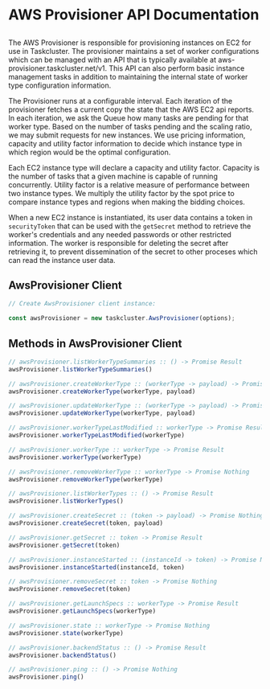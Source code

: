 # AWS Provisioner API Documentation

##

The AWS Provisioner is responsible for provisioning instances on EC2 for use in
Taskcluster.  The provisioner maintains a set of worker configurations which
can be managed with an API that is typically available at
aws-provisioner.taskcluster.net/v1.  This API can also perform basic instance
management tasks in addition to maintaining the internal state of worker type
configuration information.

The Provisioner runs at a configurable interval.  Each iteration of the
provisioner fetches a current copy the state that the AWS EC2 api reports.  In
each iteration, we ask the Queue how many tasks are pending for that worker
type.  Based on the number of tasks pending and the scaling ratio, we may
submit requests for new instances.  We use pricing information, capacity and
utility factor information to decide which instance type in which region would
be the optimal configuration.

Each EC2 instance type will declare a capacity and utility factor.  Capacity is
the number of tasks that a given machine is capable of running concurrently.
Utility factor is a relative measure of performance between two instance types.
We multiply the utility factor by the spot price to compare instance types and
regions when making the bidding choices.

When a new EC2 instance is instantiated, its user data contains a token in
`securityToken` that can be used with the `getSecret` method to retrieve
the worker's credentials and any needed passwords or other restricted
information.  The worker is responsible for deleting the secret after
retrieving it, to prevent dissemination of the secret to other proceses
which can read the instance user data.


## AwsProvisioner Client

```js
// Create AwsProvisioner client instance:

const awsProvisioner = new taskcluster.AwsProvisioner(options);
```

## Methods in AwsProvisioner Client

```js
// awsProvisioner.listWorkerTypeSummaries :: () -> Promise Result
awsProvisioner.listWorkerTypeSummaries()
```

```js
// awsProvisioner.createWorkerType :: (workerType -> payload) -> Promise Result
awsProvisioner.createWorkerType(workerType, payload)
```

```js
// awsProvisioner.updateWorkerType :: (workerType -> payload) -> Promise Result
awsProvisioner.updateWorkerType(workerType, payload)
```

```js
// awsProvisioner.workerTypeLastModified :: workerType -> Promise Result
awsProvisioner.workerTypeLastModified(workerType)
```

```js
// awsProvisioner.workerType :: workerType -> Promise Result
awsProvisioner.workerType(workerType)
```

```js
// awsProvisioner.removeWorkerType :: workerType -> Promise Nothing
awsProvisioner.removeWorkerType(workerType)
```

```js
// awsProvisioner.listWorkerTypes :: () -> Promise Result
awsProvisioner.listWorkerTypes()
```

```js
// awsProvisioner.createSecret :: (token -> payload) -> Promise Nothing
awsProvisioner.createSecret(token, payload)
```

```js
// awsProvisioner.getSecret :: token -> Promise Result
awsProvisioner.getSecret(token)
```

```js
// awsProvisioner.instanceStarted :: (instanceId -> token) -> Promise Nothing
awsProvisioner.instanceStarted(instanceId, token)
```

```js
// awsProvisioner.removeSecret :: token -> Promise Nothing
awsProvisioner.removeSecret(token)
```

```js
// awsProvisioner.getLaunchSpecs :: workerType -> Promise Result
awsProvisioner.getLaunchSpecs(workerType)
```

```js
// awsProvisioner.state :: workerType -> Promise Nothing
awsProvisioner.state(workerType)
```

```js
// awsProvisioner.backendStatus :: () -> Promise Result
awsProvisioner.backendStatus()
```

```js
// awsProvisioner.ping :: () -> Promise Nothing
awsProvisioner.ping()
```

